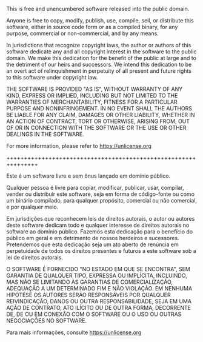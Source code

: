 This is free and unencumbered software released into the public domain.

Anyone is free to copy, modify, publish, use, compile, sell, or
distribute this software, either in source code form or as a compiled
binary, for any purpose, commercial or non-commercial, and by any
means.

In jurisdictions that recognize copyright laws, the author or authors
of this software dedicate any and all copyright interest in the
software to the public domain. We make this dedication for the benefit
of the public at large and to the detriment of our heirs and
successors. We intend this dedication to be an overt act of
relinquishment in perpetuity of all present and future rights to this
software under copyright law.

THE SOFTWARE IS PROVIDED "AS IS", WITHOUT WARRANTY OF ANY KIND,
EXPRESS OR IMPLIED, INCLUDING BUT NOT LIMITED TO THE WARRANTIES OF
MERCHANTABILITY, FITNESS FOR A PARTICULAR PURPOSE AND NONINFRINGEMENT.
IN NO EVENT SHALL THE AUTHORS BE LIABLE FOR ANY CLAIM, DAMAGES OR
OTHER LIABILITY, WHETHER IN AN ACTION OF CONTRACT, TORT OR OTHERWISE,
ARISING FROM, OUT OF OR IN CONNECTION WITH THE SOFTWARE OR THE USE OR
OTHER DEALINGS IN THE SOFTWARE.

For more information, please refer to <https://unlicense.org>

+++++++++++++++++++++++++++++++++++++++++++++++++++++++++++++++

Este é um software livre e sem ônus lançado em domínio público.

Qualquer pessoa é livre para copiar, modificar, publicar, usar, compilar, vender ou
distribuir este software, seja em forma de código-fonte ou como um
binário compilado, para qualquer propósito, comercial ou não comercial, e por qualquer
meio.

Em jurisdições que reconhecem leis de direitos autorais, o autor ou autores
deste software dedicam todo e qualquer interesse de direitos autorais no
software ao domínio público. Fazemos esta dedicação para o benefício
do público em geral e em detrimento de nossos herdeiros e
sucessores. Pretendemos que esta dedicação seja um ato aberto de
renúncia em perpetuidade de todos os direitos presentes e futuros a este
software sob a lei de direitos autorais.

O SOFTWARE É FORNECIDO "NO ESTADO EM QUE SE ENCONTRA", SEM GARANTIA DE QUALQUER TIPO,
EXPRESSA OU IMPLÍCITA, INCLUINDO, MAS NÃO SE LIMITANDO ÀS GARANTIAS DE
COMERCIALIZAÇÃO, ADEQUAÇÃO A UM DETERMINADO FIM E NÃO VIOLAÇÃO.
EM NENHUMA HIPÓTESE OS AUTORES SERÃO RESPONSÁVEIS POR QUALQUER REIVINDICAÇÃO, DANOS OU
OUTRA RESPONSABILIDADE, SEJA EM UMA AÇÃO DE CONTRATO, ATO ILÍCITO OU DE OUTRA FORMA,
DECORRENTE DE, DE OU EM CONEXÃO COM O SOFTWARE OU O USO OU
OUTRAS NEGOCIAÇÕES NO SOFTWARE.

Para mais informações, consulte <https://unlicense.org>

